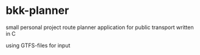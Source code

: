 # bkk-planner
small personal project
route planner application for public transport
written in C


using GTFS-files for input
